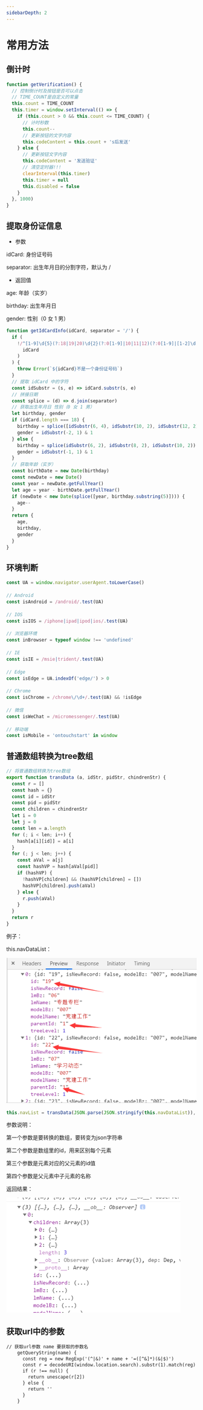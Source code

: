 ```yaml
---
sidebarDepth: 2
---
```


# 常用方法

## 倒计时

```js
function getVerification() {
  // 控制倒计时及按钮是否可以点击
  // TIME_COUNT是自定义的常量
  this.count = TIME_COUNT
  this.timer = window.setInterval(() => {
    if (this.count > 0 && this.count <= TIME_COUNT) {
      // 计时秒数
      this.count--
      // 更新按钮的文字内容
      this.codeContent = this.count + 's后发送'
    } else {
      // 更新按钮文字内容
      this.codeContent = '发送验证'
      // 清空定时器!!!
      clearInterval(this.timer)
      this.timer = null
      this.disabled = false
    }
  }, 1000)
}
```

## 提取身份证信息

- 参数

idCard: 身份证号码

separator: 出生年月日的分割字符，默认为 /

- 返回值

age: 年龄（实岁）

birthday: 出生年月日

gender: 性别（0 女 1 男）

```js
function getIdCardInfo(idCard, separator = '/') {
  if (
    !/^[1-9]\d{5}(?:18|19|20)\d{2}(?:0[1-9]|10|11|12)(?:0[1-9]|[1-2]\d|30|31)\d{3}[\dXx]$/.test(
      idCard
    )
  ) {
    throw Error(`${idCard}不是一个身份证号码`)
  }
  // 提取 idCard 中的字符
  const idSubstr = (s, e) => idCard.substr(s, e)
  // 拼接日期
  const splice = (d) => d.join(separator)
  // 获取出生年月日 性别（0 女 1 男）
  let birthday, gender
  if (idCard.length === 18) {
    birthday = splice([idSubstr(6, 4), idSubstr(10, 2), idSubstr(12, 2)])
    gender = idSubstr(-2, 1) & 1
  } else {
    birthday = splice(idSubstr(6, 2), idSubstr(8, 2), idSubstr(10, 2))
    gender = idSubstr(-1, 1) & 1
  }
  // 获取年龄（实岁）
  const birthDate = new Date(birthday)
  const newDate = new Date()
  const year = newDate.getFullYear()
  let age = year - birthDate.getFullYear()
  if (newDate < new Date(splice([year, birthday.substring(5)]))) {
    age--
  }
  return {
    age,
    birthday,
    gender
  }
}
```

## 环境判断

```js
const UA = window.navigator.userAgent.toLowerCase()

// Android
const isAndroid = /android/.test(UA)

// IOS
const isIOS = /iphone|ipad|ipod|ios/.test(UA)

// 浏览器环境
const inBrowser = typeof window !== 'undefined'

// IE
const isIE = /msie|trident/.test(UA)

// Edge
const isEdge = UA.indexOf('edge/') > 0

// Chrome
const isChrome = /chrome\/\d+/.test(UA) && !isEdge

// 微信
const isWeChat = /micromessenger/.test(UA)

// 移动端
const isMobile = 'ontouchstart' in window
```

## 普通数组转换为tree数组

```js
// 将普通数组转换为tree数组
export function transData (a, idStr, pidStr, chindrenStr) {
  const r = []
  const hash = {}
  const id = idStr
  const pid = pidStr
  const children = chindrenStr
  let i = 0
  let j = 0
  const len = a.length
  for (; i < len; i++) {
    hash[a[i][id]] = a[i]
  }
  for (; j < len; j++) {
    const aVal = a[j]
    const hashVP = hash[aVal[pid]]
    if (hashVP) {
      !hashVP[children] && (hashVP[children] = [])
      hashVP[children].push(aVal)
    } else {
      r.push(aVal)
    }
  }
  return r
}
```

例子：

this.navDataList：

![Image text](../../.vuepress/public/fronKnowledge/utils/method/01.png)

```js
this.navList = transData(JSON.parse(JSON.stringify(this.navDataList)), 'id', 'parentId', 'children')
```
参数说明：

第一个参数是要转换的数组，要转变为json字符串

第二个参数是数组里的id，用来区别每个元素

第三个参数是元素对应的父元素的id值

第四个参数是父元素中子元素的名称

返回结果：

![Image text](../../.vuepress/public/fronKnowledge/utils/method/02.png)

## 获取url中的参数

```vue
// 获取url参数 name 要获取的参数名
    getQueryString(name) {
      const reg = new RegExp('(^|&)' + name + '=([^&]*)(&|$)')
      const r = decodeURI(window.location.search).substr(1).match(reg)
      if (r !== null) {
        return unescape(r[2])
      } else {
        return ''
      }
    }
```
